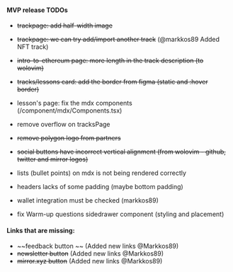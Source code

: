 #### MVP release TODOs

- ~~trackpage: add half-width image~~
- ~~trackpage: we can try add/import another track~~ (@markkos89 Added NFT track)
- ~~intro-to-ethereum page: more length in the track description (to wolovim)~~
- ~~tracks/lessons card: add the border from figma (static and :hover border)~~
- lesson's page: fix the mdx components (/component/mdx/Components.tsx)
- remove overflow on tracksPage
- ~~remove polygon logo from partners~~
- ~~social buttons have incorrect vertical alignment (from wolovim - github, twitter and mirror logos)~~
- lists (bullet points) on mdx is not being rendered correctly
- headers lacks of some padding (maybe bottom padding)
- wallet integration must be checked (markkos89)

- fix Warm-up questions sidedrawer component (styling and placement)

#### Links that are missing:

- ~~feedback button ~~ (Added new links @Markkos89)
- ~~newsletter button~~ (Added new links @Markkos89)
- ~~mirror.xyz button~~ (Added new links @Markkos89)
